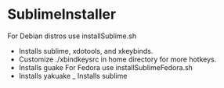 # SublimeInstaller
For Debian distros use installSublime.sh
 - Installs sublime, xdotools, and xkeybinds.
 - Customize ./xbindkeysrc in home directory for more hotkeys. 
 - Installs guake
For Fedora use installSublimeFedora.sh
 - Installs yakuake
 _ Installs sublime
